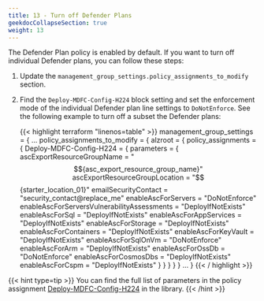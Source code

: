 ```yaml
---
title: 13 - Turn off Defender Plans
geekdocCollapseSection: true
weight: 13
---
```


The Defender Plan policy is enabled by default. If you want to turn off individual Defender plans, you can follow these steps:

1. Update the `management_group_settings.policy_assignments_to_modify` section.
1. Find the `Deploy-MDFC-Config-H224` block setting and set the enforcement mode of the individual Defender plan line settings to `DoNotEnforce`. See the following example to turn off a subset the Defender plans:

    {{< highlight terraform "linenos=table" >}}
    management_group_settings = {
      ...
      policy_assignments_to_modify = {
        alzroot = {
          policy_assignments = {
            Deploy-MDFC-Config-H224 = {
              parameters = {
                ascExportResourceGroupName                  = "$${asc_export_resource_group_name}"
                ascExportResourceGroupLocation              = "$${starter_location_01}"
                emailSecurityContact                        = "security_contact@replace_me"
                enableAscForServers                         = "DoNotEnforce"
                enableAscForServersVulnerabilityAssessments = "DeployIfNotExists"
                enableAscForSql                             = "DeployIfNotExists"
                enableAscForAppServices                     = "DeployIfNotExists"
                enableAscForStorage                         = "DeployIfNotExists"
                enableAscForContainers                      = "DeployIfNotExists"
                enableAscForKeyVault                        = "DeployIfNotExists"
                enableAscForSqlOnVm                         = "DoNotEnforce"
                enableAscForArm                             = "DeployIfNotExists"
                enableAscForOssDb                           = "DoNotEnforce"
                enableAscForCosmosDbs                       = "DeployIfNotExists"
                enableAscForCspm                            = "DeployIfNotExists"
              }
            }
          }
        }
      }
      ...
    }
    {{< / highlight >}}

{{< hint type=tip >}}
You can find the full list of parameters in the policy assignment [Deploy-MDFC-Config-H224](https://github.com/Azure/Azure-Landing-Zones-Library/blob/main/platform/alz/policy_assignments/Deploy-MDFC-Config-H224.alz_policy_assignment.json) in the library.
{{< /hint >}}
